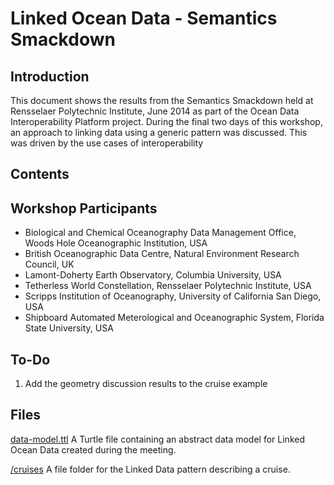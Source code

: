 Linked Ocean Data - Semantics Smackdown
=======================================

Introduction
------------

This document shows the results from the Semantics Smackdown held at Rensselaer Polytechnic Institute, June 2014 as part of the Ocean Data Interoperability Platform project. During the final two days of this workshop, an approach to linking data using a generic pattern was discussed. This was driven by the use cases of interoperability 

Contents
--------

Workshop Participants
---------------------
+ Biological and Chemical Oceanography Data Management Office, Woods Hole Oceanographic Institution, USA
+ British Oceanographic Data Centre, Natural Environment Research Council, UK
+ Lamont-Doherty Earth Observatory, Columbia University, USA
+ Tetherless World Constellation, Rensselaer Polytechnic Institute, USA
+ Scripps Institution of Oceanography, University of California San Diego, USA
+ Shipboard Automated Meterological and Oceanographic System, Florida State University, USA


To-Do
-----
1. Add the geometry discussion results to the cruise example

Files
-----
[data-model.ttl](https://github.com/LinkedOceanData/smackdown-results/blob/master/data_model.ttl) A Turtle file containing an abstract data model for Linked Ocean Data created during the meeting.

[/cruises](https://github.com/LinkedOceanData/smackdown-results/tree/master/cruise) A file folder for the Linked Data pattern describing a cruise.
